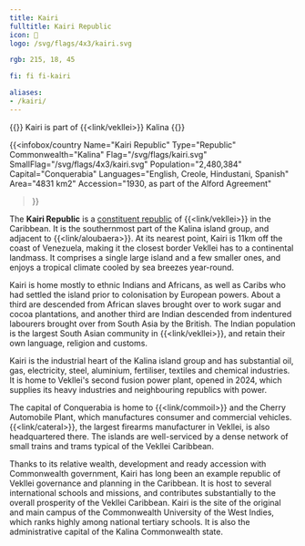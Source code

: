 ```yaml
---
title: Kairi
fulltitle: Kairi Republic
icon: 🌲
logo: /svg/flags/4x3/kairi.svg

rgb: 215, 18, 45

fi: fi fi-kairi

aliases:
- /kairi/
---
```

{{<note series>}}
 Kairi is part of {{<link/vekllei>}} Kalina
{{</note>}}

{{<infobox/country
	 Name="Kairi Republic"
	 Type="Republic"
	 Commonwealth="Kalina"
	 Flag="/svg/flags/kairi.svg"
	 SmallFlag="/svg/flags/4x3/kairi.svg"
	 Population="2,480,384"
	 Capital="Conquerabia"
	 Languages="English, Creole, Hindustani, Spanish"
	 Area="4831 km2"
	 Accession="1930, as part of the Alford Agreement"
 >}}

The <span class="fi fi-kairi"></span> **Kairi Republic** is a [constituent republic](/republics/) of {{<link/vekllei>}} in the Caribbean. It is the southernmost part of the Kalina island group, and adjacent to {{<link/aloubaera>}}. At its nearest point, Kairi is 11km off the coast of Venezuela, making it the closest border Vekllei has to a continental landmass. It comprises a single large island and a few smaller ones, and enjoys a tropical climate cooled by sea breezes year-round.

Kairi is home mostly to ethnic Indians and Africans, as well as Caribs who had settled the island prior to colonisation by European powers. About a third are descended from African slaves brought over to work sugar and cocoa plantations, and another third are Indian descended from indentured labourers brought over from South Asia by the British. The Indian population is the largest South Asian community in {{<link/vekllei>}}, and retain their own language, religion and customs.

Kairi is the industrial heart of the Kalina island group and has substantial oil, gas, electricity, steel, aluminium, fertiliser, textiles and chemical industries. It is home to Vekllei's second fusion power plant, opened in 2024, which supplies its heavy industries and neighbouring republics with power.

The capital of Conquerabia is home to {{<link/commoil>}} and the Cherry Automobile Plant, which manufactures consumer and commercial vehicles. {{<link/cateral>}}, the largest firearms manufacturer in Vekllei, is also headquartered there. The islands are well-serviced by a dense network of small trains and trams typical of the Vekllei Caribbean.

Thanks to its relative wealth, development and ready accession with Commonwealth government, Kairi has long been an example republic of Vekllei governance and planning in the Caribbean. It is host to several international schools and missions, and contributes substantially to the overall prosperity of the Vekllei Caribbean. Kairi is the site of the original and main campus of the Commonwealth University of the West Indies, which ranks highly among national tertiary schools. It is also the administrative capital of the Kalina Commonwealth state.



